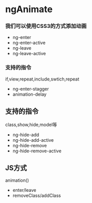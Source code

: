 # ngAnimate
### 我们可以使用CSS3的方式添加动画
- ng-enter
- ng-enter-active
- ng-leave
- ng-leave-active
### 支持的指令
  if,view,repeat,include,swtich,repeat
- ng-enter-stagger
- animation-delay

## 支持的指令
class,show,hide,model等
- ng-hide-add
- ng-hide-add-active
- ng-hide-remove
- ng-hide-remove-active

## JS方式
animation()
- enter/leave
- removeClass/addClass
